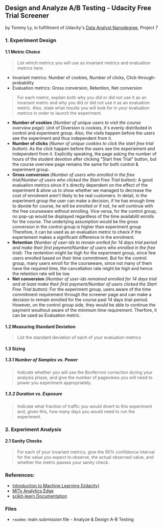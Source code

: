 ## Design and Analyze A/B Testing - Udacity Free Trial Screener
by Tommy Ly, in fulfillment of Udacity's [Data Analyst Nanodegree](https://www.udacity.com/course/nd002), Project 7

### 1. Experiment Design
#### 1.1 Metric Choice
> List which metrics you will use as invariant metrics and evaluation metrics here.

+ Invariant metrics: Number of cookies, Number of clicks, Click-through-probability
+ Evaluation metrics: Gross conversion, Retention, Net conversion
 

> For each metric, explain both why you did or did not use it as an invariant metric and why you did or did not use it as an evaluation metric. Also, state what results you will look for in your evaluation metrics in order to launch the experiment.

+ __Number of cookies__ (_Number of unique users to visit the course overview page_): Unit of Diversion is cookies, it's evenly distributed in control and experiment group. Also, the visits happen before the users see the experiment and thus independent from it.
+ __Number of clicks__ (_Numer of unique cookies to click the start free trial button_): As the click happen before the users see the experiement and independent from it. Explicitly speaking, the page asking the number of hours of the student devotion after clicking "Start free Trial" button, but the course overview page remains the same for both control & experiment group. 
+ __Gross conversion__ (_Number of users who enrolled in the free trial/Number of users who clicked the Start Free Trial button_): A good evaluation metrics since it's directly dependent on the effect of the experiment & allow us to show whether we managed to decrease the cost of enrolment aren't likely to be real customers. In detail, in the experiment group the user can make a decision, if he has enough time to devote for course, he will be enrolled or if not, he will continue with the free courseware without enrolling. Vice versa, for the control group, no pop-up would be displayed regardless of the time availabilit enrolls for the course. The underlying assumption would be the gross conversion in the control group is higher than experiment group Therefore, it can be used as an evaluation metric to check if the experiement makes a significant difference in the enrolment. 
+ __Retention__ (_Number of user-ids to remain enrlled for 14 days trial period and make their first payment/Number of users who enrolled in the free trial_): The rentention might be high for the experiment group, since few users enrolled based on their time commitment. But for the control group, many users enroll for the courseware, since not many of them have the required time, the cancellation rate might be high and hence the retention rate will be low. 
+ __Net conversion__ (_Number of user-ids remained enrolled for 14 days trial and at least make their first payment/Number of users clicked the Start Free Trial button_): For the experiment group, users aware of the time commitment requirement through the screener page and can make a decision to remain enrolled for the course past 14 days trial-period. However, on the control group side, they would be able to continue the payment wouthout aware of the minimum time requirement. Therfore, it can be used as Evaluation metric.

#### 1.2 Measuring Standard Deviation
> List the standard deviation of each of your evaluation metrics

#### 1.3 Sizing
##### 1.3.1 Number of Samples vs. Power
> Indicate whether you will use the Bonferroni correction during your analysis phase, and give the number of pageviews you will need to power you experiment appropriately.

##### 1.3.2 Duration vs. Exposure
> Indicate what fraction of traffic you would divert to this experiment and, given this, how many days you would need to run the experiment.

### 2. Experiment Analysis
#### 2.1 Sanity Checks
> For each of your invariant metrics, give the 95% confidence interval for the value you expect to observe, the actual observed value, and whether the metric passes your sanity check.

### References:
- [Introduction to Machine Learning (Udacity)](https://www.udacity.com/course/viewer#!/c-ud120-nd)
- [MITx Analytics Edge](https://www.edx.org/course/analytics-edge-mitx-15-071x-0)
- [scikit-learn Documentation](http://scikit-learn.org/stable/documentation.html)

### Files
- `readme`: main submission file - Analyze & Design A-B Testing


